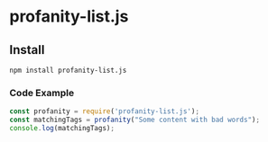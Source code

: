 # profanity-list.js

## Install
```
npm install profanity-list.js
```

### Code Example
```js
const profanity = require('profanity-list.js');
const matchingTags = profanity("Some content with bad words");
console.log(matchingTags);
```
